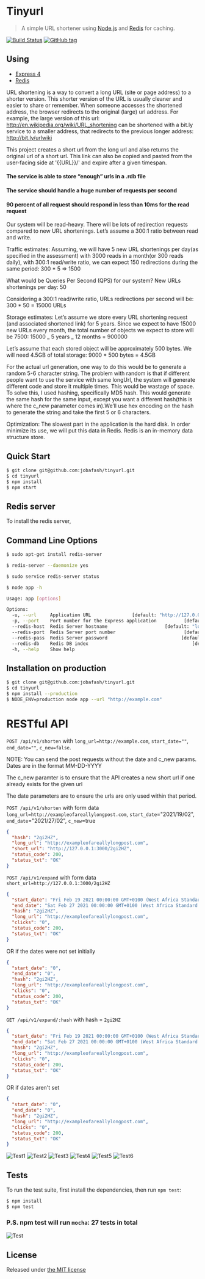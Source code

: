 # Tinyurl

> A simple URL shortener using [Node.js](http://nodejs.org) and [Redis](http://redis.io) for caching.

[![Build Status](https://api.travis-ci.com/jobafash/tinyurl.svg?branch=main&status=passed)](https://travis-ci.com/github/jobafash/tinyurl)
[![GitHub tag](https://img.shields.io/badge/test-1.0.0-success)](https://github.com/jobafash/tinyurl)

## Using

- [Express 4](http://expressjs.com/)
- [Redis](http://redis.io)

URL shortening is a way to convert a long URL (site or page address) to a shorter version. This shorter version of the URL is usually cleaner and easier to share or remember. When someone accesses the shortened address, the browser redirects to the original (large) url address. For example, the large version of this url: http://en.wikipedia.org/wiki/URL_shortening can be shortened with a bit.ly service to a smaller address, that redirects to the previous longer address: http://bit.ly/urlwiki

This project creates a short url from the long url and also returns the original url of a short url. This link can also be copied and pasted from the user-facing side at '{{URL}}/' and expire after a given timespan.

#### The service is able to store “enough” urls in a .rdb file

#### The service should handle a huge number of requests per second

#### 90 percent of all request should respond in less than 10ms for the read request

Our system will be read-heavy. There will be lots of redirection requests compared to new URL shortenings. Let’s assume a 300:1 ratio between read and write.

Traffic estimates: Assuming, we will have 5 new URL shortenings per day(as specified in the assessment) with 3000 reads in a month(or 300 reads daily), with 300:1 read/write ratio, we can expect 150 redirections during the same period: 300 \* 5 => 1500

What would be Queries Per Second (QPS) for our system? New URLs shortenings per day: 50

Considering a 300:1 read/write ratio, URLs redirections per second will be: 300 \* 50 = 15000 URLs

Storage estimates: Let’s assume we store every URL shortening request (and associated shortened link) for 5 years. Since we expect to have 15000 new URLs every month, the total number of objects we expect to store will be 7500: 15000 _ 5 years _ 12 months = 900000

Let’s assume that each stored object will be approximately 500 bytes. We will need 4.5GB of total storage: 9000 \* 500 bytes = 4.5GB

For the actual url generation, one way to do this would be to generate a random 5-6 character string. The problem with random is that if different people want to use the service with same longUrl, the system will generate different code and store it multiple times. This would be wastage of space. To solve this, I used hashing, specifically MD5 hash. This would generate the same hash for the same input, except you want a different hash(this is where the c_new parameter comes in).We’ll use hex encoding on the hash to generate the string and take the first 5 or 6 characters.

Optimization: The slowest part in the application is the hard disk. In order minimize its use, we will put this data in Redis. Redis is an in-memory data structure store.

## Quick Start

```bash
$ git clone git@github.com:jobafash/tinyurl.git
$ cd tinyurl
$ npm install
$ npm start
```

## Redis server

To install the redis server,

## Command Line Options

```bash
$ sudo apt-get install redis-server

$ redis-server --daemonize yes

$ sudo service redis-server status
```

```bash
$ node app -h

Usage: app [options]

Options:
  -u, --url     Application URL               [default: "http://127.0.0.1:3000"]
  -p, --port    Port number for the Express application          [default: 3000]
  --redis-host  Redis Server hostname                     [default: "localhost"]
  --redis-port  Redis Server port number                         [default: 6379]
  --redis-pass  Redis Server password                           [default: false]
  --redis-db    Redis DB index                                      [default: 0]
  -h, --help    Show help                                              [boolean]
```

## Installation on production

```bash
$ git clone git@github.com:jobafash/tinyurl.git
$ cd tinyurl
$ npm install --production
$ NODE_ENV=production node app --url "http://example.com"
```

# RESTful API

`POST /api/v1/shorten` with `long_url=http://example.com`,
`start_date=""`, `end_date=""`, `c_new=false`.

NOTE: You can send the post requests without the date and c_new params. Dates are in the format MM-DD-YYYY

The c_new paramter is to ensure that the API creates a new short url if one already exists for the given url

The date parameters are to ensure the urls are only used within that period.

`POST /api/v1/shorten` with form data `long_url=http://exampleofareallylongpost.com`, `start_date`="2021/19/02", `end_date`="2021/27/02", `c_new`=true

```json
{
  "hash": "2gi2HZ",
  "long_url": "http://exampleofareallylongpost.com",
  "short_url": "http://127.0.0.1:3000/2gi2HZ",
  "status_code": 200,
  "status_txt": "OK"
}
```

`POST /api/v1/expand` with form data `short_url=http://127.0.0.1:3000/2gi2HZ`

```json
{
  "start_date": "Fri Feb 19 2021 00:00:00 GMT+0100 (West Africa Standard Time)",
  "end_date": "Sat Feb 27 2021 00:00:00 GMT+0100 (West Africa Standard Time)",
  "hash": "2gi2HZ",
  "long_url": "http://exampleofareallylongpost.com",
  "clicks": "0",
  "status_code": 200,
  "status_txt": "OK"
}
```

OR if the dates were not set initially

```json
{
  "start_date": "0",
  "end_date": "0",
  "hash": "2gi2HZ",
  "long_url": "http://exampleofareallylongpost.com",
  "clicks": "0",
  "status_code": 200,
  "status_txt": "OK"
}
```

`GET /api/v1/expand/:hash` with hash = `2gi2HZ`

```json
{
  "start_date": "Fri Feb 19 2021 00:00:00 GMT+0100 (West Africa Standard Time)",
  "end_date": "Sat Feb 27 2021 00:00:00 GMT+0100 (West Africa Standard Time)",
  "hash": "2gi2HZ",
  "long_url": "http://exampleofareallylongpost.com",
  "clicks": "0",
  "status_code": 200,
  "status_txt": "OK"
}
```

OR if dates aren't set

```json
{
  "start_date": "0",
  "end_date": "0",
  "hash": "2gi2HZ",
  "long_url": "http://exampleofareallylongpost.com",
  "clicks": "0",
  "status_code": 200,
  "status_txt": "OK"
}
```

![Test1](https://github.com/jobafash/tinyurl/blob/main/images/postman1.png)
![Test2](https://github.com/jobafash/tinyurl/blob/main/images/postman2.png)
![Test3](https://github.com/jobafash/tinyurl/blob/main/images/postman3.png)
![Test4](https://github.com/jobafash/tinyurl/blob/main/images/postman4.png)
![Test5](https://github.com/jobafash/tinyurl/blob/main/images/postman5.png)
![Test6](https://github.com/jobafash/tinyurl/blob/main/images/postman6.png)

## Tests

To run the test suite, first install the dependencies, then run `npm test`:

```bash
$ npm install
$ npm test
```

### P.S. npm test will run `mocha`: 27 tests in total

![Test](https://github.com/jobafash/tinyurl/blob/main/images/tests.png)

## License

Released under [the MIT license](LICENSE)
